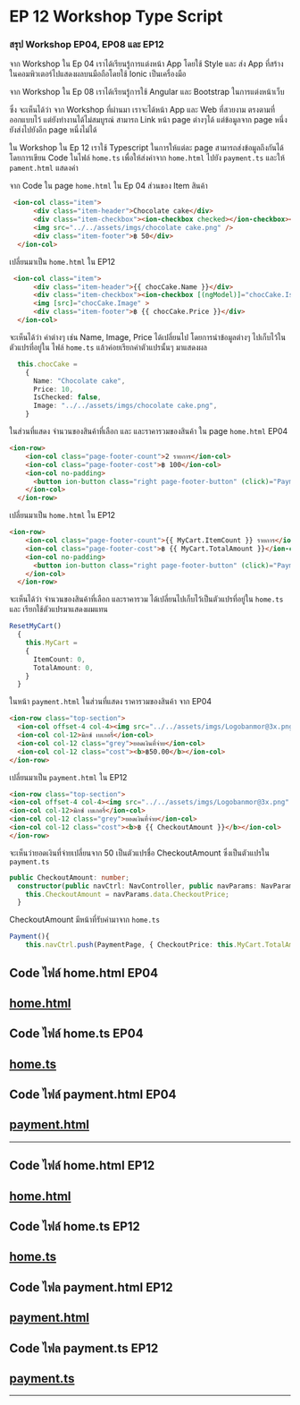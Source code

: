 # EP 12 Workshop Type Script

### สรุป Workshop EP04, EP08 และ EP12

จาก Workshop ใน Ep 04 เราได้เรียนรู้การแต่งหน้า App โดยใช้ Style และ ส่ง App ที่สร้างในคอมพิวเตอร์ไปแสดงผลบนมือถือโดยใช้ Ionic เป็นเครื่องมือ

จาก Workshop ใน Ep 08 เราได้เรียนรู้การใช้ Angular และ Bootstrap ในการแต่งหน้าเว็บ  

ซึ่ง จะเห็นได้ว่า จาก Workshop ที่ผ่านมา เราจะได้หน้า App และ Web ที่สวยงาม ตรงตามที่ออกแบบไว้ แต่ยังทำงานได้ไม่สมบูรณ์ สามารถ Link หน้า page ต่างๆได้ แต่ข้อมูลจาก page หนึ่งยังส่งไปยังอีก page หนึ่งไม่ได้  

ใน Workshop ใน Ep 12 เราใช้ Typescript ในการให้แต่ละ page สามารถส่งข้อมูลถึงกันได้ โดยการเขียน Code ในไฟล์ `home.ts` เพื่อให้ส่งค่าจาก `home.html` ไปยัง `payment.ts` และให้ `pament.html` แสดงค่า

จาก Code ใน page `home.html` ใน Ep 04 ส่วนของ Item สินค้า  

~~~html
 <ion-col class="item">
      <div class="item-header">Chocolate cake</div>
      <div class="item-checkbox"><ion-checkbox checked></ion-checkbox></div>
      <img src="../../assets/imgs/chocolate cake.png" />
      <div class="item-footer">฿ 50</div>
  </ion-col>
~~~

เปลี่ยนมาเป็น `home.html` ใน EP12  

~~~html
 <ion-col class="item">
      <div class="item-header">{{ chocCake.Name }}</div>
      <div class="item-checkbox"><ion-checkbox [(ngModel)]="chocCake.IsChecked"(click)="SelectItem()"></ion-checkbox></div>
      <img [src]="chocCake.Image" >
      <div class="item-footer">฿ {{ chocCake.Price }}</div>
  </ion-col>
~~~

จะเห็นได้ว่า ค่าต่างๆ เช่น Name, Image, Price ได้เปลี่ยนไป โดยการนำข้อมูลต่างๆ ไปเก็บไว้ในตัวแปรที่อยู่ใน ไฟล์ `home.ts` แล้วค่อยเรียกค่าตัวแปรนั้นๆ มาแสดงผล  
~~~ts
  this.chocCake = 
    {
      Name: "Chocolate cake",
      Price: 10,
      IsChecked: false,
      Image: "../../assets/imgs/chocolate cake.png",
    }
~~~

ในส่วนที่แสดง จำนวนของสินค้าที่เลือก และ และราคารวมของสินค้า ใน page `home.html` EP04

~~~html
<ion-row>
    <ion-col class="page-footer-count">2 รายการ</ion-col>
    <ion-col class="page-footer-cost">฿ 100</ion-col>
    <ion-col no-padding>
      <button ion-button class="right page-footer-button" (click)="Payment()">สั่งซื้อ</button>
    </ion-col>
  </ion-row>
~~~

เปลี่ยนมาเป็น `home.html` ใน EP12  

~~~html
<ion-row>
    <ion-col class="page-footer-count">{{ MyCart.ItemCount }} รายการ</ion-col>
    <ion-col class="page-footer-cost">฿ {{ MyCart.TotalAmount }}</ion-col>
    <ion-col no-padding>
      <button ion-button class="right page-footer-button" (click)="Payment()">สั่งซื้อ</button>
    </ion-col>
  </ion-row>
~~~

จะเห็นได้ว่า จำนวนของสินค้าที่เลือก และราคารวม ได้เปลี่ยนไปเก็บไว้เป็นตัวแปรที่อยู่ใน `home.ts` และ เรียกใช้ตัวแปรมาแสดงผมแทน

~~~ts
ResetMyCart()
  {
    this.MyCart = 
    {
      ItemCount: 0,
      TotalAmount: 0,
    } 
  }
~~~

ในหน้า `payment.html` ในส่วนที่แสดง ราคารวมของสินค้า จาก EP04

~~~html
<ion-row class="top-section">
  <ion-col offset-4 col-4><img src="../../assets/imgs/Logobanmor@3x.png" /></ion-col>
  <ion-col col-12>มิกซ์ เบเกอรี่</ion-col>
  <ion-col col-12 class="grey">ยอดเงินที่จ่าย</ion-col>
  <ion-col col-12 class="cost"><b>฿50.00</b></ion-col>
</ion-row>
~~~

เปลี่ยนมาเป็น `payment.html` ใน EP12

~~~html
<ion-row class="top-section">
<ion-col offset-4 col-4><img src="../../assets/imgs/Logobanmor@3x.png" /></ion-col>
<ion-col col-12>มิกซ์ เบเกอรี่</ion-col>
<ion-col col-12 class="grey">ยอดเงินที่จ่าย</ion-col>
<ion-col col-12 class="cost"><b>฿ {{ CheckoutAmount }}</b></ion-col>
</ion-row>
~~~

จะเห็นว่ายอดเงินที่จ่ายเปลี่ยนจาก 50 เป็นตัวแปรชื่อ CheckoutAmount ซึ่งเป็นตัวแปรใน `payment.ts` 

~~~ts
public CheckoutAmount: number;
  constructor(public navCtrl: NavController, public navParams: NavParams) {
    this.CheckoutAmount = navParams.data.CheckoutPrice;
  }
~~~

CheckoutAmount มีหน้าที่รับค่ามาจาก `home.ts`

~~~ts
Payment(){
    this.navCtrl.push(PaymentPage, { CheckoutPrice: this.MyCart.TotalAmount });
~~~

## Code ไฟล์ home.html EP04

## [home.html](https://github.com/super-speed-training/unlocking-ep12/blob/master/EP04home.html)

## Code ไฟล์ home.ts EP04

## [home.ts](https://github.com/super-speed-training/unlocking-ep12/blob/master/EP04home.ts)

## Code ไฟล์ payment.html EP04 

## [payment.html](https://github.com/super-speed-training/unlocking-ep12/blob/master/EP04payment.html)

* * *  

## Code ไฟล์ home.html EP12

## [home.html](https://github.com/super-speed-training/unlocking-ep12/blob/master/EP12home.html)

## Code ไฟล์ home.ts EP12

## [home.ts](https://github.com/super-speed-training/unlocking-ep12/blob/master/EP12home.ts)

## Code ไฟล payment.html EP12

## [payment.html](https://github.com/super-speed-training/unlocking-ep12/blob/master/EP12payment.html)

## Code ไฟล payment.ts EP12

## [payment.ts](https://github.com/super-speed-training/unlocking-ep12/blob/master/EP12payment.ts)

* * *



